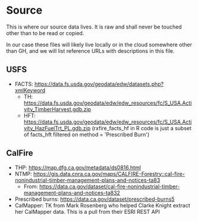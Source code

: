 # Source

This is where our source data lives. It is raw and shall never be touched other than to be read or copied.

In our case these files will likely live locally or in the cloud somewhere other than GH, and we will list reference URLs with descriptions in this file.

## USFS

- FACTS: https://data.fs.usda.gov/geodata/edw/datasets.php?xmlKeyword
  - TH: https://data.fs.usda.gov/geodata/edw/edw_resources/fc/S_USA.Activity_TimberHarvest.gdb.zip
  - HFT: https://data.fs.usda.gov/geodata/edw/edw_resources/fc/S_USA.Activity_HazFuelTrt_PL.gdb.zip (rxfire_facts_hf in R code is just a subset of facts_hft filtered on method = 'Prescribed Burn')

## CalFire

- THP: https://map.dfg.ca.gov/metadata/ds0816.html
- NTMP: https://gis.data.cnra.ca.gov/maps/CALFIRE-Forestry::cal-fire-nonindustrial-timber-management-plans-and-notices-ta83
  - From: https://data.ca.gov/dataset/cal-fire-nonindustrial-timber-management-plans-and-notices-ta832
- Prescribed burns: https://data.ca.gov/dataset/prescribed-burns5
- CalMapper: TK from Mark Rosenberg who helped Clarke Knight extract her CalMapper data. This is a pull from their ESRI REST API

